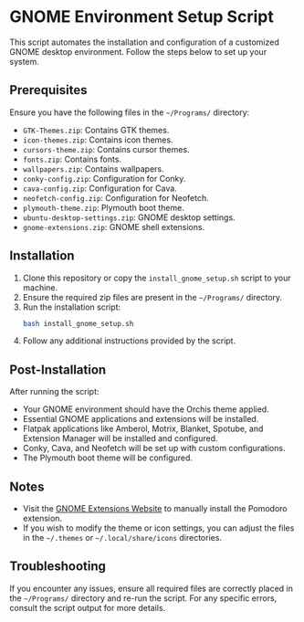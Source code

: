 # GNOME Environment Setup Script

This script automates the installation and configuration of a customized GNOME desktop environment. Follow the steps below to set up your system.

## Prerequisites

Ensure you have the following files in the `~/Programs/` directory:
- `GTK-Themes.zip`: Contains GTK themes.
- `icon-themes.zip`: Contains icon themes.
- `cursors-theme.zip`: Contains cursor themes.
- `fonts.zip`: Contains fonts.
- `wallpapers.zip`: Contains wallpapers.
- `conky-config.zip`: Configuration for Conky.
- `cava-config.zip`: Configuration for Cava.
- `neofetch-config.zip`: Configuration for Neofetch.
- `plymouth-theme.zip`: Plymouth boot theme.
- `ubuntu-desktop-settings.zip`: GNOME desktop settings.
- `gnome-extensions.zip`: GNOME shell extensions.

## Installation

1. Clone this repository or copy the `install_gnome_setup.sh` script to your machine.
2. Ensure the required zip files are present in the `~/Programs/` directory.
3. Run the installation script:
   ```bash
   bash install_gnome_setup.sh
   ```
4. Follow any additional instructions provided by the script.

## Post-Installation

After running the script:
- Your GNOME environment should have the Orchis theme applied.
- Essential GNOME applications and extensions will be installed.
- Flatpak applications like Amberol, Motrix, Blanket, Spotube, and Extension Manager will be installed and configured.
- Conky, Cava, and Neofetch will be set up with custom configurations.
- The Plymouth boot theme will be configured.

## Notes

- Visit the [GNOME Extensions Website](https://extensions.gnome.org/extension/53/pomodoro/) to manually install the Pomodoro extension.
- If you wish to modify the theme or icon settings, you can adjust the files in the `~/.themes` or `~/.local/share/icons` directories.

## Troubleshooting

If you encounter any issues, ensure all required files are correctly placed in the `~/Programs/` directory and re-run the script. For any specific errors, consult the script output for more details.
```
